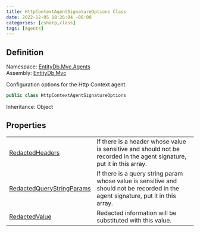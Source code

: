 ```yaml
---
title: HttpContextAgentSignatureOptions Class
date: 2022-12-05 18:26:04 -08:00
categories: [csharp,class]
tags: [Agents]
---
```


## Definition
Namespace: <a href='/posts/csharp.namespace.entitydb.mvc.agents/'>EntityDb.Mvc.Agents</a><br />
Assembly: <a href='/posts/csharp.assembly.entitydb.mvc/'>EntityDb.Mvc</a><br />

Configuration options for the Http Context agent.

```cs
public class HttpContextAgentSignatureOptions
```
Inheritance: Object
## Properties
<table><tr><td><!--/posts/csharp.notimplemented.entitydb.mvc.agents.httpcontextagentsignatureoptions.redactedheaders/--><a href='#'>RedactedHeaders</a></td><td>
If there is a header whose value is sensitive and should not be recorded in the
agent signature, put it in this array.
</td></tr><tr><td><!--/posts/csharp.notimplemented.entitydb.mvc.agents.httpcontextagentsignatureoptions.redactedquerystringparams/--><a href='#'>RedactedQueryStringParams</a></td><td>
If there is a query string param whose value is sensitive and should not be recorded in the
agent signature, put it in this array.
</td></tr><tr><td><!--/posts/csharp.notimplemented.entitydb.mvc.agents.httpcontextagentsignatureoptions.redactedvalue/--><a href='#'>RedactedValue</a></td><td>
Redacted information will be substituted with this value.
</td></tr></table>
